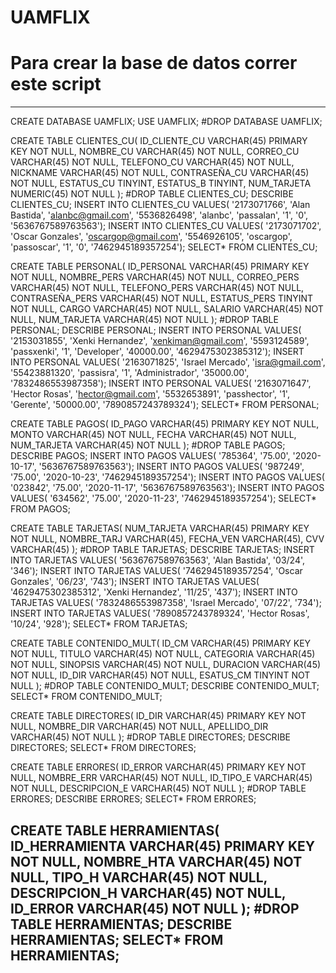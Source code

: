 # UAMFLIX

# Para crear la base de datos correr este script
----------------------------------------------
CREATE DATABASE UAMFLIX;
USE UAMFLIX;
#DROP DATABASE UAMFLIX;

CREATE TABLE CLIENTES_CU(
    ID_CLIENTE_CU VARCHAR(45) PRIMARY KEY NOT NULL,
    NOMBRE_CU VARCHAR(45) NOT NULL,
    CORREO_CU VARCHAR(45) NOT NULL,
    TELEFONO_CU VARCHAR(45) NOT NULL,
    NICKNAME VARCHAR(45) NOT NULL,
    CONTRASEÑA_CU VARCHAR(45) NOT NULL,
    ESTATUS_CU TINYINT,
    ESTATUS_B TINYINT,
    NUM_TARJETA NUMERIC(45) NOT NULL
);
#DROP TABLE CLIENTES_CU;
DESCRIBE CLIENTES_CU;
INSERT INTO CLIENTES_CU VALUES( '2173071766', 'Alan Bastida', 'alanbc@gmail.com', '5536826498', 'alanbc', 'passalan', '1', '0', '5636767589763563');
INSERT INTO CLIENTES_CU VALUES( '2173071702', 'Oscar Gonzales', 'oscargop@gmail.com', '5546926105', 'oscargop', 'passoscar', '1', '0', '7462945189357254');
SELECT* FROM CLIENTES_CU;

CREATE TABLE PERSONAL(
    ID_PERSONAL VARCHAR(45) PRIMARY KEY NOT NULL,
    NOMBRE_PERS VARCHAR(45) NOT NULL,
    CORREO_PERS VARCHAR(45) NOT NULL,
    TELEFONO_PERS VARCHAR(45) NOT NULL,
    CONTRASEÑA_PERS VARCHAR(45) NOT NULL,
    ESTATUS_PERS TINYINT NOT NULL,
    CARGO VARCHAR(45) NOT NULL,
    SALARIO VARCHAR(45) NOT NULL,
    NUM_TARJETA VARCHAR(45) NOT NULL
);
#DROP TABLE PERSONAL;
DESCRIBE PERSONAL;
INSERT INTO PERSONAL VALUES( '2153031855', 'Xenki Hernandez', 'xenkiman@gmail.com', '5593124589', 'passxenki', '1', 'Developer', '40000.00', '4629475302385312');
INSERT INTO PERSONAL VALUES( '2163071825', 'Israel Mercado', 'isra@gmail.com', '55423881320', 'passisra', '1', 'Administrador', '35000.00', '7832486553987358');
INSERT INTO PERSONAL VALUES( '2163071647', 'Hector Rosas', 'hector@gmail.com', '5532653891', 'passhector', '1', 'Gerente', '50000.00', '7890857243789324');
SELECT* FROM PERSONAL;

CREATE TABLE PAGOS(
    ID_PAGO VARCHAR(45) PRIMARY KEY NOT NULL,
    MONTO VARCHAR(45) NOT NULL,
    FECHA VARCHAR(45) NOT NULL,
    NUM_TARJETA VARCHAR(45) NOT NULL
);
#DROP TABLE PAGOS;
DESCRIBE PAGOS;
INSERT INTO PAGOS VALUES( '785364', '75.00', '2020-10-17', '5636767589763563');
INSERT INTO PAGOS VALUES( '987249', '75.00', '2020-10-23', '7462945189357254');
INSERT INTO PAGOS VALUES( '023842', '75.00', '2020-11-17', '5636767589763563');
INSERT INTO PAGOS VALUES( '634562', '75.00', '2020-11-23', '7462945189357254');
SELECT* FROM PAGOS;

CREATE TABLE TARJETAS(
    NUM_TARJETA VARCHAR(45) PRIMARY KEY NOT NULL,
    NOMBRE_TARJ VARCHAR(45),
    FECHA_VEN VARCHAR(45),
    CVV VARCHAR(45)
);
#DROP TABLE TARJETAS;
DESCRIBE TARJETAS;
INSERT INTO TARJETAS VALUES( '5636767589763563', 'Alan Bastida', '03/24', '346');
INSERT INTO TARJETAS VALUES( '7462945189357254', 'Oscar Gonzales', '06/23', '743');
INSERT INTO TARJETAS VALUES( '4629475302385312', 'Xenki Hernandez', '11/25', '437');
INSERT INTO TARJETAS VALUES( '7832486553987358', 'Israel Mercado', '07/22', '734');
INSERT INTO TARJETAS VALUES( '7890857243789324', 'Hector Rosas', '10/24', '928');
SELECT* FROM TARJETAS;

CREATE TABLE CONTENIDO_MULT(
    ID_CM VARCHAR(45) PRIMARY KEY NOT NULL,
    TITULO VARCHAR(45) NOT NULL,
    CATEGORIA VARCHAR(45) NOT NULL,
    SINOPSIS VARCHAR(45) NOT NULL,
    DURACION VARCHAR(45) NOT NULL,
    ID_DIR VARCHAR(45) NOT NULL,
    ESATUS_CM TINYINT NOT NULL
);
#DROP TABLE CONTENIDO_MULT;
DESCRIBE CONTENIDO_MULT;
SELECT* FROM CONTENIDO_MULT;

CREATE TABLE DIRECTORES(
    ID_DIR VARCHAR(45) PRIMARY KEY NOT NULL,
    NOMBRE_DIR VARCHAR(45) NOT NULL,
    APELLIDO_DIR VARCHAR(45) NOT NULL
);
#DROP TABLE DIRECTORES;
DESCRIBE DIRECTORES;
SELECT* FROM DIRECTORES;

CREATE TABLE ERRORES(
    ID_ERROR VARCHAR(45) PRIMARY KEY NOT NULL,
    NOMBRE_ERR VARCHAR(45) NOT NULL,
    ID_TIPO_E VARCHAR(45) NOT NULL,
    DESCRIPCION_E VARCHAR(45) NOT NULL
);
#DROP TABLE ERRORES;
DESCRIBE ERRORES;
SELECT* FROM ERRORES;

CREATE TABLE HERRAMIENTAS(
    ID_HERRAMIENTA VARCHAR(45) PRIMARY KEY NOT NULL,
    NOMBRE_HTA VARCHAR(45) NOT NULL,
    TIPO_H VARCHAR(45) NOT NULL,
    DESCRIPCION_H VARCHAR(45) NOT NULL,
    ID_ERROR VARCHAR(45) NOT NULL
);
#DROP TABLE HERRAMIENTAS;
DESCRIBE HERRAMIENTAS;
SELECT* FROM HERRAMIENTAS;
----------------------------------------------
